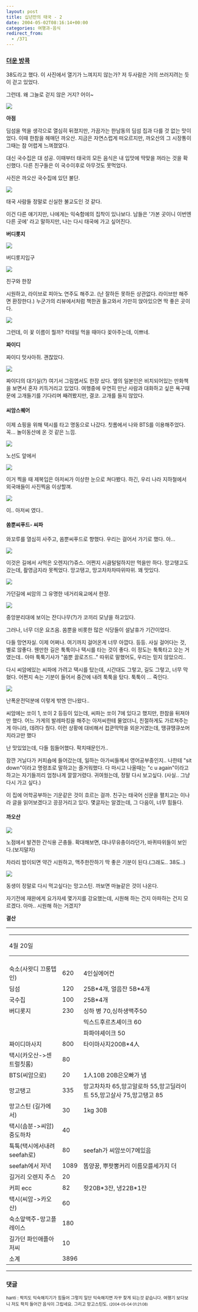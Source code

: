 ```yaml
---
layout: post
title: 십년만의 태국 - 2
date: 2004-05-02T08:16:14+00:00
categories: 여행과-음식
redirect_from:
  - /371
---
```


<h3><u>더운 방콕</u></h3>

38도라고 했다. 이 사진에서 열기가 느껴지지 않는가? 저 두사람은 거의 쓰러지려는 듯이 걷고 있었다.

그런데. 왜 그늘로 걷지 않은 거지? 어이~

![ ](/assets/media/photo_thai0404_20130605_dsc03261.jpg)

<b>아점</b>

딤섬을 먹을 생각으로 열심히 뒤졌지만, 가끔가는 한남동의 딤섬 집과 다를 것 없는 맛이었다. 이때 한참을 헤매던 까오산. 지금은 자연스럽게 떠오르지만, 까오산의 그 시장통이 그때는 참 어렵게 느껴졌었다.

대신 국수집은 대 성공. 이때부터 태국의 모든 음식은 내 입맛에 딱맞을 꺼라는 것을 확신했다. 다른 친구들은 이 국수이후로 아무것도 못먹었다.

사진은 까오산 국수집에 있던 불단.

![ ](/assets/media/photo_thai0404_20142914_dsc03266.jpg)

태국 사람들 정말로 신실한 불교도인 것 같다.

이건 다른 얘기지만, 나에게는 익숙함에의 집착이 있나보다. 남들은 '가본 곳이니 이번엔 다른 곳에' 라고 말하지만, 나는 다시 태국에 가고 싶어진다.

<b>버디롯지</b>

![ ](/assets/media/photo_thai0404_20143502_discan03.jpg)

버디롯지입구

![ ](/assets/media/photo_thai0404_20150848_discan05.jpg)

친구와 한장

시원하고, 라이브로 피아노 연주도 해주고. (난 잘하든 못하든 상관없다. 라이브만 해주면 환장한다.) 누군가의 리뷰에서처럼 책한권 들고와서 가만히 앉아있으면 딱 좋은 곳이다.

![ ](/assets/media/photo_thai0404_20143550_jnscan06.jpg)

그런데, 이 꽃 이름이 뭘까? 칵테일 먹을 때마다 꽂아주는데, 이쁘네.

<b>짜이디</b>

짜이디 맛사아쥐. 괜찮았다.

![ ](/assets/media/photo_thai0404_20154822_dsc03280.jpg)

짜이디의 대기실(?) 여기서 그림엽서도 한장 샀다. 옆의 일본인은 비치되어있는 만화책을 보면서 혼자 키득거리고 있었다. 여행중에 우연히 만난 사람과 대화하고 싶은 욕구때문에 고개들기를 기다리며 째려봤지만, 결코. 고개를 들지 않았다.

<h4>씨암스퀘어</h4>

이제 쇼핑을 위해 택시를 타고 명동으로 나갔다. 칫롬에서 나와 BTS를 이용해주었다. 꼭... 놀이동산에 온 것 같은 느낌.

![ ](/assets/media/photo_thai0404_20185035_imgp0479.jpg)

노선도 앞에서

![ ](/assets/media/photo_thai0404_20185118_discan08.jpg)

이거 찍을 때 제복입은 아저씨가 이상한 눈으로 쳐다봤다. 하긴, 우리 나라 지하철에서 외국애들이 사진찍음 이상할껴.

![ ](/assets/media/photo_thai0404_20185118_imgp0481.jpg)

이.. 아저씨 였다..

<h4>쏨뿐씨푸드- 씨파</h4>

와꼬루를 열심히 사주고, 쏨뿐씨푸드로 향했다. 우리는 걸어서 가기로 했다. 아...

![ ](/assets/media/photo_thai0404_20195129_dsc03288.jpg)

이것은 길에서 사먹은 오렌지(?)쥬스. 어쩐지 시큼털털하지만 먹을만 하다. 망고탱고도 갔는데, 촬영금지라 못찍었다. 망고탱고, 망고차차차따위따위. 꽤 맛있다.

![ ](/assets/media/photo_thai0404_20195433_dsc03290.jpg)

가던길에 씨암의 그 유명한 네거리육교에서 한장.

![ ](/assets/media/photo_thai0404_20200335_dsc03291.jpg)

중앙분리대에 보이는 잔디나무(?)가 코끼리 모냥을 하고있다.

그러나, 너무 더운 요즈음. 쏨뿐을 비롯한 많은 식당들이 설날휴가 기간이었다.

다들 망연자실. 이제 어쩌나. 여기까지 걸어온게 너무 아깝다. 등등. 사실 걸어다는 것, 별로 않좋다. 웬만한 길은 툭툭이나 택시를 타는 것이 좋다. 이 정도는 툭툭타고 오는 거였는데.. 아마 툭툭기사가 "쏨뿐 끌로즈드.." 따위로 말했어도, 우리는 믿지 않았으리..

다시 씨암에있는 씨파에 가려고 택시를 탔는데, 시간대도 그렇고, 길도 그렇고, 너무 막혔다. 어쩐지 속는 기분이 들어서 중간에 내려 툭툭을 탔다. 툭툭이 ... 죽인다.

![ ](/assets/media/photo_thai0404_20203834_imgp0487.jpg)

난폭운전덕분에 이렇게 밖엔 안나왔다..

씨암에는 쏘이 1, 쏘이 2 등등이 있는데, 씨파는 쏘이 7에 있다고 했지만, 한참을 뒤져야만 했다. 어느 가게의 발레파킹을 해주는 아저씨한테 물었더니, 친절하게도 가르쳐주는게 아니라, 데려다 줬다. 이런 상황에 대비해서 컵쿤막막을 외운거였는데, 땡큐땡큐쏘머치라고만 했다

난 맛있었는데, 다들 힘들어했다. 팍치때문인가..

잠깐 거닐다가 커피숍에 들어갔는데, 일하는 아가씨들께서 영어공부중인지.. 나한테 "sit down"이라고 명령조로 말하고는 즐거워했다. 다 마시고 나올때는 "c u again"이라고 하고는 자기들끼리 엄청나게 깔깔거렸다. 귀여웠는데, 정말 다시 보고싶다. (사실.. 그냥 다시 가고 싶다.)

이 집에 어학공부하는 기운같은 것이 흐르는 걸까. 친구는 태국어 신문을 펼치고는 이나라 글을 읽어보겠다고 끙끙거리고 있다. 몇글자는 알겠는데, 그 다음이, 너무 힘들다.

<h4>까오산</h4>

![ ](/assets/media/photo_thai0404_20232033_dsc03298.jpg)

노점에서 발견한 간식용 곤충들. 확대해보면, 대나무유충이라던가, 바퀴따위들이 보인다.(보지말자)

차라리 밤이되면 약간 시원하고, 맥주한잔하기 딱 좋은 기분이 된다.(그래도.. 38도..)

![ ](/assets/media/photo_thai0404_21004707_dsc03301.jpg)

동생이 정말로 다시 먹고싶다는 망고스틴. 까보면 마늘같은 것이 나온다.

자기전에 재완에게 요가자세 몇가지를 강요했는데, 시원해 하는 건지 아파하는 건지 모르겠다. 아마.. 시원해 하는 거겠지?

<b>결산</b>

<table>

<tbody>

<tr>

<td colspan="5">

<hr />

4월 20일

<hr />

</td>

</tr>

<tr>

<td>숙소(사왓디 끄룽텝 인)</td>

<td>620</td>

<td>4인실에어컨</td>

</tr>

<tr>

<td>딤섬</td>

<td>120</td>

<td>25B*4개, 얼음잔 5B*4개</td>

</tr>

<tr>

<td>국수집</td>

<td>100</td>

<td>25B*4개</td>

</tr>

<tr>

<td>버디롯지</td>

<td>230</td>

<td>싱하 병 70,싱하생맥주50</td>

</tr>

<tr>

<td></td>

<td></td>

<td>믹스드후르츠셰이크 60</td>

</tr>

<tr>

<td></td>

<td></td>

<td>파파야셰이크 50</td>

</tr>

<tr>

<td>짜이디마사지</td>

<td>800</td>

<td>타이마사지200B*4人</td>

</tr>

<tr>

<td>택시(카오산-&gt;센트럴칫롬)</td>

<td>80</td>

</tr>

<tr>

<td>BTS(씨암으로)</td>

<td>20</td>

<td>1人10B 20B은오빠가 냄</td>

</tr>

<tr>

<td>망고탱고</td>

<td>335</td>

<td>망고차차차 65,망고알로하 55,망고딜라이트 55,망고살사 75,망고탱고 85</td>

</tr>

<tr>

<td>망고스틴 (길가에서)</td>

<td>30</td>

<td>1kg 30B</td>

</tr>

<tr>

<td>택시(솜분-&gt;씨암)중도하차</td>

<td>40</td>

<td></td>

</tr>

<tr>

<td>툭툭(택시에서내려 seefah로)</td>

<td>80</td>

<td>seefah가 씨암쏘이7에있음</td>

</tr>

<tr>

<td>seefah에서 저녁</td>

<td>1089</td>

<td>똠양꿍, 뿌팟뽕커리 이름모를세가지 더</td>

</tr>

<tr>

<td>길거리 오렌지 주스</td>

<td>20</td>

<td></td>

</tr>

<tr>

<td>커피 ecc</td>

<td>82</td>

<td>핫20B*3잔, 냉22B*1잔</td>

</tr>

<tr>

<td>택시(씨암-&gt;카오산)</td>

<td>60</td>

<td></td>

</tr>

<tr>

<td>숙소앞맥주-망고플레이스</td>

<td>180</td>

<td></td>

</tr>

<tr>

<td>길가던 파인애플아저씨</td>

<td>10</td>

<td></td>

</tr>

<tr>

<td>소계</td>

<td>3896</td>

<td></td>

</tr>

</tbody>

</table>

* * *

### 댓글



<!--- cmt:725 --->
<!--- mail: --->
<!--- parent:0 --->

<small class=comment>hanti : 팍치도 익숙해지기가 힘들어 그렇지 일단 익숙해지면 자꾸 찾게 되는것 같습니다. 여행기 보다보니 저도 팍치 들어간 음식이 그립네요. 그리고 망고스틴도. <small>(2004-05-04 01:21:08)</small></small>

